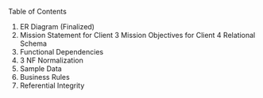 Table of Contents
1.	ER Diagram (Finalized)
2.	Mission Statement for Client
3   Mission Objectives for Client
4   Relational Schema
5.	Functional Dependencies	
6.  3 NF Normalization
7.  Sample Data
8.  Business Rules
9.  Referential Integrity

